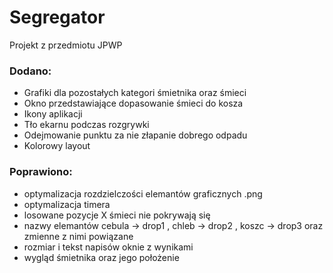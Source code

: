 # Segregator
Projekt z przedmiotu JPWP

### Dodano:
+ Grafiki dla pozostałych kategori śmietnika oraz śmieci
+ Okno przedstawiające dopasowanie śmieci do kosza
+ Ikony aplikacji
+ Tło ekarnu podczas rozgrywki
+ Odejmowanie punktu za nie złapanie dobrego odpadu
+ Kolorowy layout

### Poprawiono:
+ optymalizacja rozdzielczości elemantów graficznych .png
+ optymalizacja timera
+ losowane pozycje X śmieci nie pokrywają się
+ nazwy elemantów cebula -> drop1 , chleb -> drop2 , koszc -> drop3 oraz zmienne z nimi powiązane
+ rozmiar i tekst napisów oknie z wynikami
+ wygląd śmietnika oraz jego położenie
